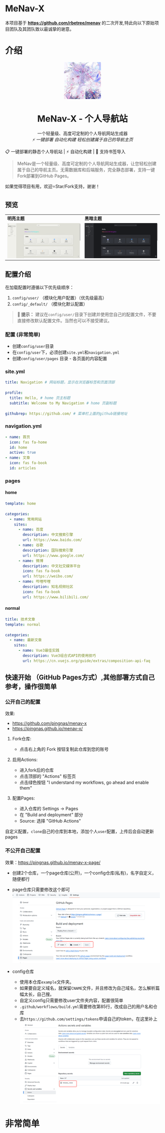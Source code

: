 # MeNav-X
本项目基于  **https://github.com/rbetree/menav**  的二次开发,特此向以下原始项目团队及其团队致以最诚挚的谢意。

# 介绍

<div align="center">
  <img src="assets/favicon.ico" alt="MarksVault" width="120">
  <h1>MeNav-X - 个人导航站</h1>
  <p>
    一个轻量级、高度可定制的个人导航网站生成器
    <br />
    <i>⚡ 一键部署 自动化构建 轻松创建属于自己的导航主页</i>
  </p>
</div>

📋 一键部署的静态个人导航站 | ⚡ 自动化构建 | 🔖 支持书签导入

> MeNav是一个轻量级、高度可定制的个人导航网站生成器，让您轻松创建属于自己的导航主页。无需数据库和后端服务，完全静态部署，支持一键Fork部署到GitHub Pages。

如果觉得项目有用，欢迎⭐Star/Fork支持，谢谢！
## 预览

<table>
  <tr>
    <td><b>明亮主题</b></td>
    <td><b>黑暗主题</b></td>
  </tr>
  <tr>
    <td><img src="img/README/image.png" alt="明亮主题预览" /></td>
    <td><img src="img/README/image-1.png" alt="黑暗主题预览" /></td>
  </tr>
</table>

## 配置介绍

在加载配置时遵循以下优先级顺序：
1. `config/user/` （模块化用户配置）（优先级最高）
2. `config/_default/` （模块化默认配置）

> **🔔 提示：** 建议在`config/user/`目录下创建并使用您自己的配置文件，不要直接修改默认配置文件。当然也可以不接受建议。

### 配置 (非常简单)
- 创建`config/user`目录
- 在`config/user`下，必须创建`site.yml`和`navigation.yml`
- 创建`config/user/pages` 目录 - 各页面的内容配置

### site.yml

```yml
title: Navigation # 网站标题，显示在浏览器标签和页面顶部
 
profile:
  title: Hello, # home 页主标题
  subtitle: Welcome to My Navigation # home 页副标题

githubrep: https://github.com/ # 菜单栏上面的github链接地址
```

### navigation.yml

```yml
- name: 首页
  icon: fas fa-home
  id: home
  active: true
- name: 文章
  icon: fas fa-book
  id: articles
```

### pages

#### home
```yml
template: home

categories:
  - name: 常用网站
    sites:
      - name: 百度
        description: 中文搜索引擎
        url: https://www.baidu.com/
      - name: 谷歌
        description: 国际搜索引擎
        url: https://www.google.com/
      - name: 微博
        description: 中文社交媒体平台
        icon: fas fa-book
        url: https://weibo.com/
      - name: 哔哩哔哩
        description: 知名视频社区
        icon: fas fa-book
        url: https://www.bilibili.com/
```
#### normal
```yml
title: 技术文章
template: normal

categories:
  - name: 最新文章
    sites:
      - name: Vue3最佳实践
        description: Vue3组合式API的使用技巧
        url: https://cn.vuejs.org/guide/extras/composition-api-faq 

```

## 快速开始 （GitHub Pages方式）,其他部署方式自己参考，操作很简单

### 公开自己的配置

效果:
- https://github.com/pingnas/menav-x
- https://pingnas.github.io/menav-x/



1. Fork仓库:
   - 点击右上角的 Fork 按钮复制此仓库到您的账号

2. 启用Actions:
   - 进入fork后的仓库
   - 点击顶部的 "Actions" 标签页
   - 点击绿色按钮 "I understand my workflows, go ahead and enable them"

3. 配置Pages:
   - 进入仓库的 Settings -> Pages
   - 在 "Build and deployment" 部分
   - Source: 选择 "GitHub Actions"


自定义配置，`clone`自己的仓库到本地，添加个人`user`配置，上传后会自动更新pages


### 不公开自己配置

效果：https://pingnas.github.io/menav-x-page/


- 创建2个仓库，一个page仓库(公开)，一个config仓库(私有)，名字自定义，随便都行
- page仓库只需要修改这个即可
![alt text](img/README/image-2.png)

- config仓库
  - 使用本仓库`example`文件夹。
  - 如果要自定义域名，就保留`CNAME`文件，并且修改为自己域名，怎么解析篇幅太长，自己搜。
  - 自定义config只需要修改user文件夹内容，配置很简单
  - `.github/workflows/build.yml`需要修改第85行，改成自己的用户名和仓库
  - 去`https://github.com/settings/tokens`申请自己的token，在这里补上
  ![alt text](img/README/image-3.png)
  
<h1>非常简单